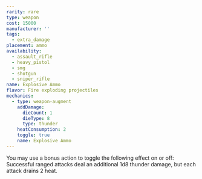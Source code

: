 ```yaml
---
rarity: rare
type: weapon
cost: 15000
manufacturer: ''
tags:
  - extra_damage
placement: ammo
availability:
  - assault_rifle
  - heavy_pistol
  - smg
  - shotgun
  - sniper_rifle
name: Explosive Ammo
flavor: Fire exploding projectiles
mechanics:
  - type: weapon-augment
    addDamage:
      dieCount: 1
      dieType: 8
      type: thunder
    heatConsumption: 2
    toggle: true
    name: Explosive Ammo
---
```

You may use a bonus action to toggle the following effect on or off: Successful ranged attacks deal an additional 1d8 thunder damage, but each attack drains 2 heat.
